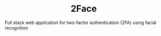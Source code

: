 <h1 align="center">2Face</h1>
Full stack web application for two-factor authentication (2FA) using facial recognition
